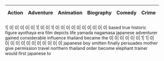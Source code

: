 Action| Adventure| Animation| Biography| Comedy| Crime| Drama| Family| Fantasy| History| Horror| Music| Musical| Mystery| Romance| Sci-Fi| Sport| Thriller| War| Western| description
| ------------- |:-------------:| -----:|:-------------:| -----:|:-------------:| -----:|:-------------:| -----:|:-------------:| -----:|:-------------:| -----:|:-------------:| -----:|:-------------:| -----:|:-------------:| -----:|:-------------:| -----:|

1| 0| 0| 0| 0| 0| 1| 0| 0| 1| 0| 0| 0| 0| 0| 0| 0| 0| 0| 0| based   true historic figure  ayothaya era  film depicts  life  yamada nagamasa  japanese adventurer  gained considerable influence  thailand  became the
0| 0| 0| 0| 0| 0| 1| 1| 0| 0| 0| 0| 0| 0| 0| 0| 0| 0| 0| 0|  japanese boy  smitten  finally persuades  mother  give  permission  travel  northern thailand  order  become  elephant trainer  would   first japanese to
